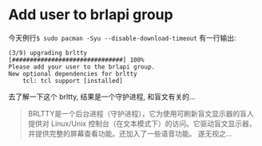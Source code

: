 # Add user to brlapi group
今天例行`$ sudo pacman -Syu --disable-download-timeout` 有一行输出:
```
(3/9) upgrading brltty                                    [###############################] 100%
Please add your user to the brlapi group.
New optional dependencies for brltty
    tcl: tcl support [installed]
```
去了解一下这个 brltty, 结果是一个守护进程, 和盲文有关的...
>BRLTTY是一个后台进程（守护进程），它为使用可刷新盲文显示器的盲人提供对 Linux/Unix 控制台（在文本模式下）的访问。它驱动盲文显示器，并提供完整的屏幕查看功能。还加入了一些语音功能。
遂无视之...